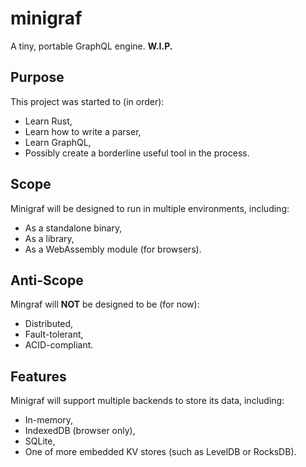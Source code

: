 # minigraf
A tiny, portable GraphQL engine. **W.I.P.**

## Purpose
This project was started to (in order):
- Learn Rust,
- Learn how to write a parser,
- Learn GraphQL,
- Possibly create a borderline useful tool in the process.

## Scope
Minigraf will be designed to run in multiple environments, including:
- As a standalone binary,
- As a library,
- As a WebAssembly module (for browsers).

## Anti-Scope
Mingraf will **NOT** be designed to be (for now):
- Distributed,
- Fault-tolerant,
- ACID-compliant.

## Features
Minigraf will support multiple backends to store its data, including:
- In-memory,
- IndexedDB (browser only),
- SQLite,
- One of more embedded KV stores (such as LevelDB or RocksDB).
